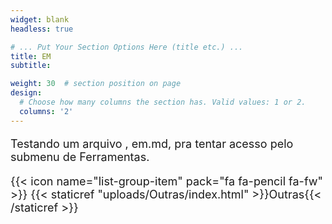 ```yaml
---
widget: blank
headless: true

# ... Put Your Section Options Here (title etc.) ...
title: EM
subtitle: 

weight: 30  # section position on page
design:
  # Choose how many columns the section has. Valid values: 1 or 2.
  columns: '2'
---
```


<font size="4">

Testando um arquivo , em.md, pra tentar acesso pelo submenu de Ferramentas.

<!---Outras --->
{{< icon name="list-group-item" pack="fa fa-pencil fa-fw" >}} {{< staticref "uploads/Outras/index.html" >}}Outras{{< /staticref >}}

<!---[departam. bioq](DBqIcon.png)--->

</font>

